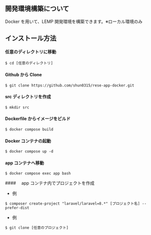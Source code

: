 ## 開発環境構築について

Docker を用いて、LEMP 開発環境を構築できます。※ローカル環境のみ

## インストール方法

#### 任意のディレクトリに移動

```
$ cd [任意のディレクトリ]
```

#### Github から Clone

```
$ git clone https://github.com/shun0315/rese-app-docker.git
```

#### src ディレクトリを作成

```
$ mkdir src
```

#### Dockerfile からイメージをビルド

```
$ docker compose build
```

#### Docker コンテナの起動

```
$ docker compose up -d
```

#### app コンテナへ移動

```
$ docker compose exec app bash
```

####　 app コンテナ内でプロジェクトを作成

- 例

```
$ composer create-project "laravel/laravel=8.*" [プロジェクト名] --prefer-dist
```

- 例

```
$ git clone [任意のプロジェクト]
```
